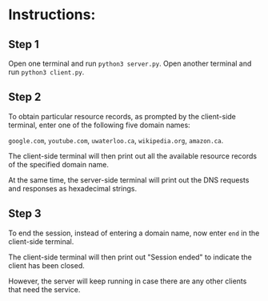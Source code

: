 # Instructions:

## Step 1
Open one terminal and run `python3 server.py`. Open another terminal and run `python3 client.py`.

## Step 2
To obtain particular resource records, as prompted by the client-side terminal, enter one of the following five domain names:

`google.com`, `youtube.com`, `uwaterloo.ca`, `wikipedia.org`, `amazon.ca`.

The client-side terminal will then print out all the available resource records of the specified domain name.

At the same time, the server-side terminal will print out the DNS requests and responses as hexadecimal strings.

## Step 3
To end the session, instead of entering a domain name, now enter `end` in the client-side terminal.

The client-side terminal will then print out "Session ended" to indicate the client has been closed.

However, the server will keep running in case there are any other clients that need the service.

